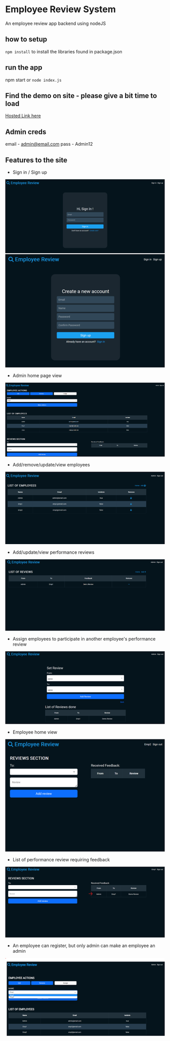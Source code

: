 # Employee Review System
An employee review app backend using nodeJS

## how to setup
<code>npm install</code> to install the libraries found in package.json

## run the app
npm start 
or
<code>node index.js</code>

## Find the demo on site - please give a bit time to load
<a href="https://employee-review-jh1l.onrender.com/"> Hosted Link here </a>

## Admin creds
email - admin@email.com
pass - Admin12

## Features to the site
- Sign in / Sign up
<img src="./assets/images/sign_in.png">
<img src="./assets/images/sign_up.png">

- Admin home page view
<img src="./assets/images/admin_home1.png">

- Add/remove/update/view employees
<img src="./assets/images/admin_edit_emp.png">

- Add/update/view performance reviews
<img src="./assets/images/admin_view_reviews.png">

- Assign employees to participate in another employee's performance review
<img src="./assets/images/admin_set_review.png">

- Employee home view
<img src="./assets/images/employee_home.png">

- List of performance review requiring feedback
<img src="./assets/images/emp_updated.png">

- An employee can register, but only admin can make an employee an admin
<img src="./assets/images/MakeAdmin.png">

